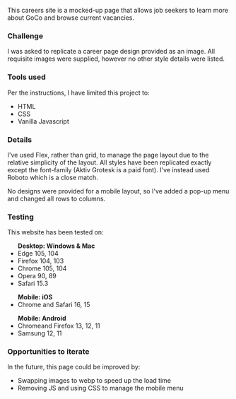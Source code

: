 This careers site is a mocked-up page that allows job seekers to learn more about GoCo and browse current vacancies.

<h3>Challenge</h3>
I was asked to replicate a career page design provided as an image. All requisite images were supplied, however no other style details were listed.

<h3>Tools used</h3>
Per the instructions, I have limited this project to:
<ul>
<li>HTML</li>
<li>CSS</li>
<li>Vanilla Javascript</li>
</ul>

<h3>Details</h3>
I've used Flex, rather than grid, to manage the page layout due to the relative simplicity of the layout. All styles have been replicated exactly except the font-family (Aktiv Grotesk is a paid font). I've instead used Roboto which is a close match.

No designs were provided for a mobile layout, so I've added a pop-up menu and changed all rows to columns.

<h3>Testing</h3>
This website has been tested on:
<ul>
  <strong>Desktop: Windows & Mac</strong>
  <li>Edge 105, 104</li>
  <li>Firefox 104, 103</li>
  <li>Chrome 105, 104</li>
  <li>Opera 90, 89</li>
  <li>Safari 15.3</li>
 </ul>
 
 <ul>
  <strong>Mobile: iOS</strong>
  <li>Chrome and Safari 16, 15</li>
 </ul>
 
  <ul>
  <strong>Mobile: Android</strong>
  <li>Chromeand Firefox 13, 12, 11</li>
  <li>Samsung 12, 11</li>
 </ul>

<h3>Opportunities to iterate</h3>
In the future, this page could be improved by:
<ul>
  <li>Swapping images to webp to speed up the load time</li>
  <li>Removing JS and using CSS to manage the mobile menu</li>
  
